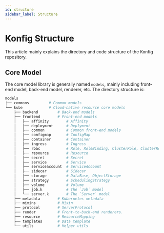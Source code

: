 ```yaml
---
id: structure
sidebar_label: Structure
---
```


# Konfig Structure

This article mainly explains the directory and code structure of the Konfig repository.

## Core Model

The core model library is generally named `models`, mainly including front-end model, back-end model, renderer, etc. The directory structure is:

```bash
models
├── commons         # Common models
└── kube            # Cloud-native resource core models
    ├── backend         # Back-end models
    ├── frontend        # Front-end models
    │   ├── affinity        # Affinity
    │   ├── deployment      # Deplyment
    │   ├── common          # Common front-end models
    │   ├── configmap       # ConfigMap
    │   ├── container       # Container
    │   ├── ingress         # Ingress
    │   ├── rbac            # Role, RoleBinding, ClusterRole, ClusterRoleBinding
    │   ├── resource        # Resource
    │   ├── secret          # Secret
    │   ├── service         # Service
    │   ├── serviceaccount  # ServiceAccount
    │   ├── sidecar         # Sidecar
    │   ├── storage         # DataBase, ObjectStorage
    │   ├── strategy        # SchedulingStrategy
    │   ├── volume          # Volume
    │   ├── job.k           # The `Job` model
    │   └── server.k        # The `Server` model
    ├── metadata        # Kubernetes metadata
    ├── mixins          # Mixin
    ├── protocol        # ServerProtocol
    ├── render          # Front-to-back-end renderers.
    ├── resource        # ResourceMapping
    ├── templates       # Data template
    └── utils           # Helper utils
```
